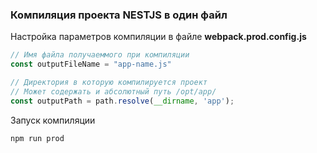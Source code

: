 ### Компиляция проекта NESTJS в один файл 

Настройка параметров компиляции в файле **webpack.prod.config.js**

```js
// Имя файла получаеммого при компиляции
const outputFileName = "app-name.js"

// Директория в которую компилируется проект
// Может содержать и абсолютный путь /opt/app/
const outputPath = path.resolve(__dirname, 'app');
```

Запуск компиляции
```console
npm run prod
```
